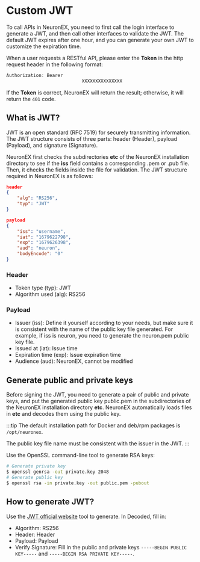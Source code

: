 # Custom JWT

To call APIs in NeuronEX, you need to first call the login interface to generate a JWT, and then call other interfaces to validate the JWT. The default JWT expires after one hour, and you can generate your own JWT to customize the expiration time.

When a user requests a RESTful API, please enter the **Token** in the http request header in the following format:

```go
Authorization: Bearer
							XXXXXXXXXXXXXXX
```

If the **Token** is correct, NeuronEX will return the result; otherwise, it will return the `401` code.

## What is JWT?

JWT is an open standard (RFC 7519) for securely transmitting information. The JWT structure consists of three parts: header (Header), payload (Payload), and signature (Signature).

NeuronEX first checks the subdirectories  **etc** of the NeuronEX installation directory to see if the **iss** field contains a corresponding .pem or .pub file. Then, it checks the fields inside the file for validation. The JWT structure required in NeuronEX is as follows:

```json
header
{
    "alg": "RS256",
    "typ": "JWT"
}

payload
{
    "iss": "username",
    "iat": "1679622798",
    "exp": "1679626398",
    "aud": "neuron",
    "bodyEncode": "0"
}
```

### Header

* Token type (typ): JWT
* Algorithm used (alg): RS256

### Payload

* Issuer (iss): Define it yourself according to your needs, but make sure it is consistent with the name of the public key file generated. For example, if iss is neuron, you need to generate the neuron.pem public key file.
* Issued at (iat): Issue time
* Expiration time (exp): Issue expiration time
* Audience (aud): NeuronEX, cannot be modified

## Generate public and private keys

Before signing the JWT, you need to generate a pair of public and private keys, and put the generated public key public.pem in the subdirectories of the NeuronEX installation directory **etc**. NeuronEX automatically loads files in **etc** and decodes them using the public key.

:::tip
The default installation path for Docker and deb/rpm packages is `/opt/neuronex`.

The public key file name must be consistent with the issuer in the JWT.
:::

Use the OpenSSL command-line tool to generate RSA keys:

```bash
# Generate private key
$ openssl genrsa -out private.key 2048
# Generate public key
$ openssl rsa -in private.key -out public.pem -pubout
```

## How to generate JWT?

Use the [JWT official website](https://jwt.io/) tool to generate. In Decoded, fill in:

* Algorithm: RS256
* Header: Header
* Payload: Payload
* Verify Signature: Fill in the public and private keys `-----BEGIN PUBLIC KEY-----` and `-----BEGIN RSA PRIVATE KEY-----`.